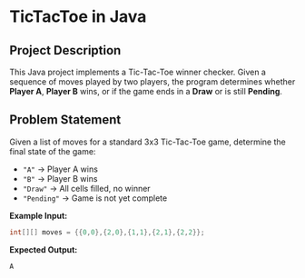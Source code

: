 # TicTacToe in Java

## Project Description

This Java project implements a Tic-Tac-Toe winner checker.
Given a sequence of moves played by two players, the program determines whether **Player A**, **Player B** wins, or if the game ends in a **Draw** or is still **Pending**.


## Problem Statement

Given a list of moves for a standard 3x3 Tic-Tac-Toe game, determine the final state of the game:

* `"A"` → Player A wins
* `"B"` → Player B wins
* `"Draw"` → All cells filled, no winner
* `"Pending"` → Game is not yet complete

**Example Input:**

```java
int[][] moves = {{0,0},{2,0},{1,1},{2,1},{2,2}};
```

**Expected Output:**

```
A
```
